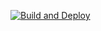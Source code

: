 [![Build and Deploy](https://github.com/singaraju9441/reusable/actions/workflows/uploadanddownload.yml/badge.svg)](https://github.com/singaraju9441/reusable/actions/workflows/uploadanddownload.yml)
